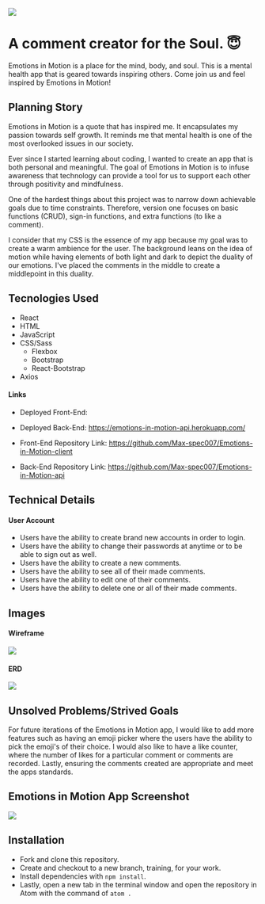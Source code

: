 ![](https://user-images.githubusercontent.com/61510535/97828964-8e1efe00-1c96-11eb-8971-cb8e355d18fa.png)
# A comment creator for the Soul. 😇
Emotions in Motion is a place for the mind, body, and soul. This is a mental
health app that is geared towards inspiring others. Come join us and feel
inspired by Emotions in Motion!
## Planning Story
Emotions in Motion is a quote that has inspired me. It encapsulates my passion
towards self growth. It reminds me that mental health is one of the most
overlooked issues in our society.

Ever since I started learning about coding, I wanted to create an app that is
both personal and meaningful. The goal of Emotions in Motion is to infuse
awareness that technology can provide a tool for us to support each other
through positivity and mindfulness.

One of the hardest things about this project was to narrow down achievable goals
due to time constraints. Therefore, version one focuses on basic functions (CRUD),
sign-in functions, and extra functions (to like a comment).

I consider that my CSS is the essence of my app because my goal was to create a
warm ambience for the user. The background leans on the idea of motion while
having elements of both light and dark to depict the duality of our emotions.
I've placed the comments in the middle to create a middlepoint in this duality.
## Tecnologies Used
- React
- HTML
- JavaScript
- CSS/Sass
   + Flexbox
   + Bootstrap
   + React-Bootstrap
- Axios
#### Links
-   Deployed Front-End:
-   Deployed Back-End: <https://emotions-in-motion-api.herokuapp.com/>

-   Front-End Repository Link: <https://github.com/Max-spec007/Emotions-in-Motion-client>
-   Back-End Repository Link: <https://github.com/Max-spec007/Emotions-in-Motion-api>
## Technical Details
#### User Account
-   Users have the ability to create brand new accounts in order to login.
-   Users have the ability to change their passwords at anytime or to be able
    to sign out as well.
-   Users have the ability to create a new comments.
-   Users have the ability to see all of their made comments.
-   Users have the ability to edit one of their comments.
-   Users have the ability to delete one or all of their made comments.
## Images
#### Wireframe
![](https://media.git.generalassemb.ly/user/30432/files/6adbf500-1837-11eb-88bd-555b85c413f1)
#### ERD
![](https://media.git.generalassemb.ly/user/30432/files/2bfa6f00-1838-11eb-8659-9db2f1e0725a)
## Unsolved Problems/Strived Goals
For future iterations of the Emotions in Motion app, I would like to add more
features such as having an emoji picker where the users have the ability to pick
the emoji's of their choice. I would also like to have a like counter, where the
number of likes for a particular comment or comments are recorded. Lastly,
ensuring the comments created are appropriate and meet the apps standards.
## Emotions in Motion App Screenshot
![](https://user-images.githubusercontent.com/61510535/97828971-90815800-1c96-11eb-83ed-d5b334689777.png)
## Installation
- Fork and clone this repository.
- Create and checkout to a new branch, training, for your work.
- Install dependencies with `npm install`.
- Lastly, open a new tab in the terminal window and open the repository in Atom
  with the command of `atom .`
